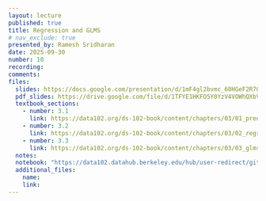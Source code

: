 ```yaml
---
layout: lecture
published: true
title: Regression and GLMS
# nav_exclude: true
presented_by: Ramesh Sridharan
date: 2025-09-30
number: 10
recording: 
comments:
files:
  slides: https://docs.google.com/presentation/d/1mF4gl2bvmc_60HGeF2R70pnsxT9HEucarCkHeNvxey0/edit?usp=sharing
  pdf_slides: https://drive.google.com/file/d/1TFYE1HKFO5Y0YzV4VOWhQXbV25xlKv6O/view?usp=sharing
  textbook_sections:
    - number: 3.1
      link: https://data102.org/ds-102-book/content/chapters/03/01_prediction.html
    - number: 3.2
      link: https://data102.org/ds-102-book/content/chapters/03/02_regression_review.html
    - number: 3.3
      link: https://data102.org/ds-102-book/content/chapters/03/03_glms.html
  notes:
  notebook: "https://data102.datahub.berkeley.edu/hub/user-redirect/git-pull?repo=https%3A%2F%2Fgithub.com%2Fds-102%2Ffa25-materials&urlpath=lab%2Ftree%2Ffa25-materials%2Flecture%2Flecture10%2Fglms_ppc.ipynb&branch=main"
  additional_files:
    name:
    link:
---
```

